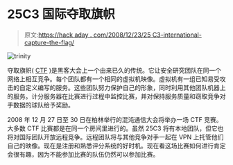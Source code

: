 # 25C3 国际夺取旗帜

> 原文:[https://hack aday . com/2008/12/23/25 C3-international-capture-the-flag/](https://hackaday.com/2008/12/23/25c3-international-capture-the-flag/)

![](../Images/8a9328bea774429632bb4aac55b0b082.png "trinity")

夺取旗帜( [CTF](http://hackaday.com/tag/ctf "ctf  - Hack a Day") )是黑客大会上一个由来已久的传统。它让安全研究团队在同一个网络上相互竞争。每个团队都有一个相同的虚拟机映像。虚拟机有一组已知易受攻击的自定义编写的服务。这些团队努力保护自己的形象，同时利用其他团队机器上的服务。计分服务器在比赛进行过程中监控比赛，并对保持服务质量和窃取竞争对手数据的球队给予奖励。

2008 年 12 月 27 日至 30 日在柏林举行的混沌通信大会将举办一场 CTF 竞赛。大多数 CTF 比赛都是在同一个房间里进行的。虽然 25C3 将有本地团队，但它也将对国际团队开放远程竞争。远程团队将与其他竞争对手一起在 VPN 上托管他们自己的映像。现在是注册和熟悉评分系统的好时机。现在看这场比赛如何进行肯定会很有趣，因为不能参加比赛的队伍仍然可以参加比赛。